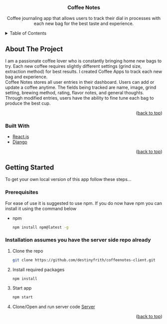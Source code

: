 <h3 align="center">Coffee Notes</h3>

  <p align="center">
    Coffee journaling app that allows users to track their dial in processes with each new bag for the best taste and experience.
    <br />



<!-- TABLE OF CONTENTS -->
<details>
  <summary>Table of Contents</summary>
  <ol>
    <li>
      <a href="#about-the-project">About The Project</a>
      <ul>
        <li><a href="#built-with">Built With</a></li>
      </ul>
    </li>
    <li>
      <a href="#getting-started">Getting Started</a>
      <ul>
        <li><a href="#prerequisites">Prerequisites</a></li>
        <li><a href="#installation">Installation</a></li>
      </ul>

</details>



<!-- ABOUT THE PROJECT -->
## About The Project

<!-- [![Product Name Screen Shot][product-screenshot]](https://example.com) -->

   I am a passionate coffee lover who is constantly bringing home new bags to try. Each new coffee requires slightly different settings (grind size, extraction method) for best results. I created Coffee Apps to track each new bag and experience. 
    <br/>
    Coffee Notes stores all user entries in their dashboard. Users can add or update a coffee anytime. The fields being tracked are name, image, grind setting, brewing method, rating, flavor notes, and general thoughts. Through modified entries, users have the ability to fine tune each bag to produce the best cup. 
<p align="right">(<a href="#top">back to top</a>)</p>



### Built With

* [React.js](https://reactjs.org/)
* [Django](https://www.djangoproject.com/)


<p align="right">(<a href="#top">back to top</a>)</p>



<!-- GETTING STARTED -->
## Getting Started

To get your own local version of this app follow these steps...
  
### Prerequisites

For ease of use it is suggested to use npm. If you do now have npm you can install it using the command below
* npm
  ```sh
  npm install npm@latest -g
  ```

### Installation assumes you have the server side repo already

1. Clone the repo
   ```sh
   git clone https://github.com/destinyfrith/coffeenotes-client.git
   ```
2. Install required packages
   ```sh
   npm install
   ```
3. Start app
   ```sh
   npm start
   ```
4.  Clone/Open and run server code [Server](github.com/destinyfrith/coffeenotes-api)

<p align="right">(<a href="#top">back to top</a>)</p>
